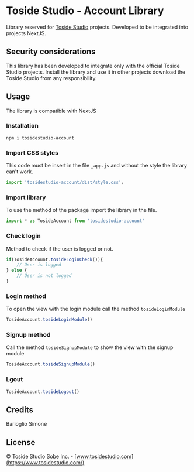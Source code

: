 Toside Studio - Account Library
=========
Library reserved for [Toside Studio](https://www.tosidestudio.com/) projects. Developed to be integrated into projects
NextJS.

Security considerations
-----------------------
This library has been developed to integrate only with the official Toside Studio projects. Install the library and use it
in other projects download the Toside Studio from any responsibility.

Usage
-----
The library is compatible with NextJS

### Installation

```
npm i tosidestudio-account
```

### Import CSS styles

This code must be insert in the file `_app.js` and without the style the library can't work.

```js
import 'tosidestudio-account/dist/style.css';
```

### Import library

To use the method of the package import the library in the file.
```js
import * as TosideAccount from 'tosidestudio-account'
```

### Check login

Method to check if the user is logged or not. 

```js
if(TosideAccount.tosideLoginCheck()){
    // User is logged
} else {
    // User is not logged
}
```

### Login method

To open the view with the login module call the method `tosideLoginModule`

```js
TosideAccount.tosideLoginModule()
```

### Signup method

Call the method `tosideSignupModule` to show the view with the signup module

```js
TosideAccount.tosideSignupModule()
```

### Lgout

```js
TosideAccount.tosideLogout()
```

Credits
-------
Barioglio Simone

License
-------
&copy; Toside Studio Sobe Inc. - [www.tosidestudio.com](https://www.tosidestudio.com/)
